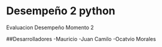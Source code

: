 # Desempeño 2 python
Evaluacion Desempeño Momento 2


##Desarrolladores
-Mauricio
-Juan Camilo
-Ocatvio Morales
